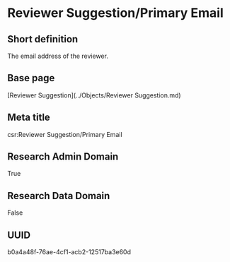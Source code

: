 # Reviewer Suggestion/Primary Email
## Short definition
The email address of the reviewer.
## Base page
[Reviewer Suggestion](../Objects/Reviewer Suggestion.md)
## Meta title
csr:Reviewer Suggestion/Primary Email
## Research Admin Domain
True
## Research Data Domain
False
## UUID
b0a4a48f-76ae-4cf1-acb2-12517ba3e60d
